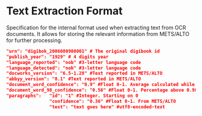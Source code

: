 # Text Extraction Format
Specification for the internal format used when extracting text from OCR documents. It allows for storing the relevant information from METS/ALTO for further processing.

```json
"urn": "digibok_2006080900001" # The original digibook id
"publish_year": "1929" # 4 digits year
"language_reported": "nob" #3-letter language code
"language_detected": "nob" #3-letter language code
"docworks_version": "6.5-1.28" #Text reported in METS/ALTO
"abbyy_version": "8.1" #Text reported in METS/ALTO
"document_word_confidence": "0.9" #Float 0-1. Average calculated while processing. 
"document_word_98_confidence": "0.56" #Float 0-1. Percentage above 0.98 confidence. Calculated while processing 
"paragraphs":   "id": "1" #Integer. Starting on 0
                "confidence": "0.36" #Float 0-1. From METS/ALTO
                "text": "text goes here" #utf8-encoded-text
```
